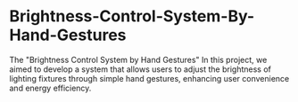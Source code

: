 # Brightness-Control-System-By-Hand-Gestures
The "Brightness Control System by Hand Gestures" In this project, we aimed to develop a system that allows users to adjust the brightness of lighting fixtures through simple hand gestures, enhancing user convenience and energy efficiency.
